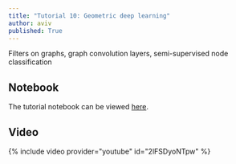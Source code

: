 ```yaml
---
title: "Tutorial 10: Geometric deep learning"
author: aviv
published: True
---
```


Filters on graphs, graph convolution layers, semi-supervised node classification

## Notebook

The tutorial notebook can be viewed
[here](https://nbviewer.jupyter.org/github/vistalab-technion/cs236781-tutorials/blob/master/t10/tutorial10-GeometricDL.ipynb).

## Video


{% include video provider="youtube" id="2lFSDyoNTpw" %}


